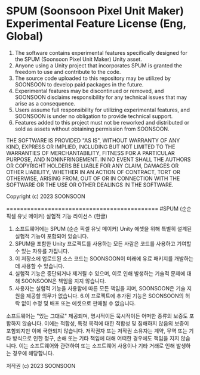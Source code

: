 # SPUM (Soonsoon Pixel Unit Maker) Experimental Feature License (Eng, Global)

1. The software contains experimental features specifically designed for the SPUM (Soonsoon Pixel Unit Maker) Unity asset.
2. Anyone using a Unity project that incorporates SPUM is granted the freedom to use and contribute to the code.
3. The source code uploaded to this repository may be utilized by SOONSOON to develop paid packages in the future.
4. Experimental features may be discontinued or removed, and SOONSOON disclaims responsibility for any technical issues that may arise as a consequence.
5. Users assume full responsibility for utilizing experimental features, and SOONSOON is under no obligation to provide technical support.
6. Features added to this project must not be reworked and distributed or sold as assets without obtaining permission from SOONSOON.

THE SOFTWARE IS PROVIDED "AS IS", WITHOUT WARRANTY OF ANY KIND, EXPRESS OR IMPLIED, INCLUDING BUT NOT LIMITED TO THE WARRANTIES OF MERCHANTABILITY, FITNESS FOR A PARTICULAR PURPOSE, AND NONINFRINGEMENT. IN NO EVENT SHALL THE AUTHORS OR COPYRIGHT HOLDERS BE LIABLE FOR ANY CLAIM, DAMAGES OR OTHER LIABILITY, WHETHER IN AN ACTION OF CONTRACT, TORT OR OTHERWISE, ARISING FROM, OUT OF OR IN CONNECTION WITH THE SOFTWARE OR THE USE OR OTHER DEALINGS IN THE SOFTWARE.

Copyright (c) 2023 SOONSOON

============================================
#SPUM (순순 픽셀 유닛 메이커) 실험적 기능 라이선스 (한글)

1. 소프트웨어에는 SPUM (순순 픽셀 유닛 메이커) Unity 에셋을 위해 특별히 설계된 실험적 기능이 포함되어 있습니다.
2. SPUM을 포함한 Unity 프로젝트를 사용하는 모든 사람은 코드를 사용하고 기여할 수 있는 자유를 가집니다.
3. 이 저장소에 업로드된 소스 코드는 SOONSOON이 미래에 유료 패키지를 개발하는 데 사용할 수 있습니다.
4. 실험적 기능은 중단되거나 제거될 수 있으며, 이로 인해 발생하는 기술적 문제에 대해 SOONSOON은 책임을 지지 않습니다.
5. 사용자는 실험적 기능을 사용함에 따른 모든 책임을 지며, SOONSOON은 기술 지원을 제공할 의무가 없습니다.
6.이 프로젝트에 추가된 기능은 SOONSOON의 허락 없이 수정 및 배포 또는 에셋으로 판매될 수 없습니다.

소프트웨어는 "있는 그대로" 제공되며, 명시적이든 묵시적이든 어떠한 종류의 보증도 포함하지 않습니다. 이에는 적합성, 특정 목적에 대한 적합성 및 침해하지 않음의 보증이 포함되지만 이에 국한되지 않습니다. 저작권자 또는 저작권 소유자는 계약, 무역 또는 기타 방식으로 인한 청구, 손해 또는 기타 책임에 대해 어떠한 경우에도 책임을 지지 않습니다. 이는 소프트웨어와 관련하여 또는 소프트웨어 사용이나 기타 거래로 인해 발생하는 경우에 해당합니다.

저작권 (c) 2023 SOONSOON

